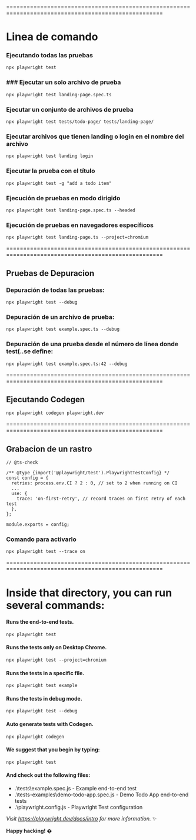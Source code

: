 
====================================================================================================

# Linea de comando

### Ejecutando todas las pruebas
```
npx playwright test
```

### ###  Ejecutar un solo archivo de prueba
```
npx playwright test landing-page.spec.ts
```

###  Ejecutar un conjunto de archivos de prueba
```
npx playwright test tests/todo-page/ tests/landing-page/
```

###  Ejecutar archivos que tienen landing o login en el nombre del archivo
```
npx playwright test landing login
```

###  Ejecutar la prueba con el título
```
npx playwright test -g "add a todo item"
```

###  Ejecución de pruebas en modo dirigido
```
npx playwright test landing-page.spec.ts --headed
```

###  Ejecución de pruebas en navegadores específicos
```
npx playwright test landing-page.ts --project=chromium
```
====================================================================================================

## Pruebas de Depuracion

### Depuración de todas las pruebas:
```
npx playwright test --debug
```

### Depuración de un archivo de prueba:
```
npx playwright test example.spec.ts --debug
```

### Depuración de una prueba desde el número de línea donde test(..se define:
```
npx playwright test example.spec.ts:42 --debug
```

====================================================================================================

## Ejecutando Codegen
```
npx playwright codegen playwright.dev
``` 
====================================================================================================

## Grabacion de un rastro
```
// @ts-check

/** @type {import('@playwright/test').PlaywrightTestConfig} */
const config = {
  retries: process.env.CI ? 2 : 0, // set to 2 when running on CI
  ...
  use: {
    trace: 'on-first-retry', // record traces on first retry of each test
  },
};

module.exports = config;
```

### Comando para activarlo
``` 
npx playwright test --trace on
``` 


====================================================================================================

# **Inside that directory, you can run several commands:**

#### **Runs the end-to-end tests.**
```
npx playwright test
```

#### **Runs the tests only on Desktop Chrome.**
```
npx playwright test --project=chromium
```

#### **Runs the tests in a specific file.**
```
npx playwright test example
```

#### **Runs the tests in debug mode.**
```
npx playwright test --debug
```

#### **Auto generate tests with Codegen.**
```
npx playwright codegen
```

#### **We suggest that you begin by typing:**
```
npx playwright test
```

#### **And check out the following files:**
  - .\tests\example.spec.js - Example end-to-end test
  - .\tests-examples\demo-todo-app.spec.js - Demo Todo App end-to-end tests
  - .\playwright.config.js - Playwright Test configuration

*Visit https://playwright.dev/docs/intro for more information.* ✨

**Happy hacking! �**

